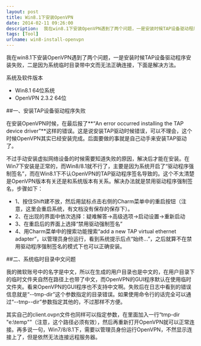 ```yaml
---
layout: post
title: Win8.1下安装OpenVPN
date: 2014-02-11 09:26:00
description:  我在win8.1下安装OpenVPN遇到了两个问题，一是安装时候TAP设备驱动程序安装失败，二是因为系统临时目录带中文而无法正确连接，下面是解决方法。
tags: [Tool]
urlname: win8-install-openvpn
---
```


我在win8.1下安装OpenVPN遇到了两个问题，一是安装时候TAP设备驱动程序安装失败，二是因为系统临时目录带中文而无法正确连接，下面是解决方法。

系统及软件版本

* Win8.1 64位系统
* OpenVPN 2.3.2 64位

##一、安装TAP设备驱动程序失败

在安装OpenVPN时候，在最后报了**“An error occurred installing the TAP device driver”**这样的错误。这是说安装TAP驱动时候错误，可以不理会，这个时候OpenVPN其实已经安装完成。后面要做的事就是自己动手来安装TAP驱动了。

不过手动安装虚拟网络设备的时候需要知道失败的原因，解决后才能在安装。在Win7下安装是正常的，而Win8/8.1就不行了，主要是因为系统开启了“驱动程序强制签名”，而在Win8.1下不认OpenVPN的TAP驱动程序签名导致的。这个不太清楚是OpenVPN版本有关还是和系统版本有关系。解决办法就是禁用驱动程序强制签名，步骤如下：

* 1、按住Shift建不放，然后用鼠标点击右侧的Charm菜单中的重启按钮（注意，这里会重启系统，有文档没有保存的保存下）。
* 2、在出现的界面中依次选择：疑难解答->高级选项->启动设置->重新启动
* 3、在重启后的界面上选择“禁用驱动强制签名”
* 4、用Charm菜单中的搜索功能搜索“add a new TAP virtual ethernet adapter”，以管理员身份运行，看到系统提示后点“始终...”，之后就算不在禁用驱动程序强制签名的模式下也可以正确安装。

##二、系统临时目录中文问题

我的微软账号中的名字是中文，所以在生成的用户目录也是中文的，在用户目录下的临时文件夹自然在路径上也带了中文，而OpenVPN的GUI程序默认在使用临时文件夹。看来OpenVPN的GUI程序也不支持中文啊。失败后在日志中看到的错误信息就是“--tmp-dir”这个参数指定的目录错误。如果使用命令行的话完全可以通过“--tmp--dir”参数指定其他的，不过那样不方便。

其实自己的client.ovpn文件也同样可以指定参数，在里面加入一行“tmp-dir "e:\\temp"”（注意，这个路径必须有效），然后再重新打开OpenVPN就可以正常连接。再多说一句，Win7/8/8.1下，需要以管理员身份运行OpenVPN，不然显示连接上了，但是依然无法连接远程服务器。
